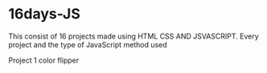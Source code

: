 # 16days-JS
This consist of 16 projects made using HTML CSS AND JSVASCRIPT.
Every project and the type of JavaScript method used 

Project 1 
color flipper
